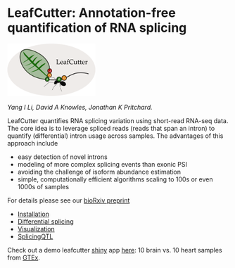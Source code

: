 # LeafCutter: Annotation-free quantification of RNA splicing

<img src="./logo.png" width="200"> 

*Yang I Li, David A Knowles, Jonathan K Pritchard.*

LeafCutter quantifies RNA splicing variation using short-read RNA-seq data. The core idea is to leverage spliced reads (reads that span an intron) to quantify (differential) intron usage across samples. The advantages of this approach include
* easy detection of novel introns
* modeling of more complex splicing events than exonic PSI
* avoiding the challenge of isoform abundance estimation
* simple, computationally efficient algorithms scaling to 100s or even 1000s of samples

For details please see our [bioRxiv preprint](http://biorxiv.org/content/early/2016/03/16/044107)

* [Installation](./articles/Installation.html)
* [Differential splicing](./articles/Installation.html)
* [Visualization](./articles/Visualization.html)
* [SplicingQTL](./articles/sQTL.html)

Check out a demo leafcutter [shiny](https://shiny.rstudio.com/) app [here](https://leafvis.shinyapps.io/leafvis/): 10 brain vs. 10 heart samples from [GTEx](https://www.gtexportal.org/home/). 
